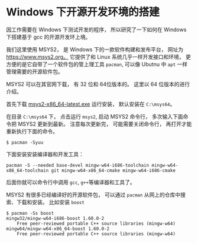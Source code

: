 # Windows 下开源开发环境的搭建

因工作需要在 Windows 下测试开发的程序， 所以研究了一下如何在 Windows 下搭建基于 gcc 的开源开发环上境。

我们这里使用 MSYS2， 是 Windows 下的一款软件构建和发布平台， 网址为 https://www.msys2.org。 它提供了和 Linux 系统几乎一样开发接口和环境， 更方便的是它自带了一个软件包的管上理工具 `pacman`, 可以像 Ubutnu 中 `apt` 一样管理需要的开源软件包。

MSYS2 可以在其官网下载， 有 32 位和 64位版本的。 这里以 64 位版本的进行介绍。

首先下载 [msys2-x86_64-latest.exe](http://repo.msys2.org/distrib/msys2-x86_64-latest.exe) 运行安装， 默认安装在 `C:\msys64`。

在目录 `C:\msys64` 下， 点击运行 `msys2`, 启动 MSYS2 命令行， 多次输入下面命令把 MSYS2 更新到最新。 注意每次更新完， 可能需要关闭命令行， 再打开才能重新执行下面的命令。

```
$ pacman -Syuu
```

下面安装安装编译器和开发工具：

```
pacman -S --needed base-devel mingw-w64-i686-toolchain mingw-w64-x86_64-toolchain git mingw-w64-x86_64-cmake mingw-w64-i686-cmake
```

后面你就可以命令行中调用 `gcc`, `g++`等编译器和工具了。

MSYS2 有很多已经编译好的开源软件包， 可以通过 `pacman` 从网上的仓库中搜索、下载和安装。 比如安装 `boost`

```
$ pacman -Ss boost
mingw32/mingw-w64-i686-boost 1.60.0-2
    Free peer-reviewed portable C++ source libraries (mingw-w64)
mingw64/mingw-w64-x86_64-boost 1.60.0-2
    Free peer-reviewed portable C++ source libraries (mingw-w64)
```
